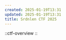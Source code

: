 ```yaml
---
created: 2025-01-19T13:31
updated: 2025-01-19T13:31
title: Srdnlen CTF 2025
---
```


::ctf-overview
::
